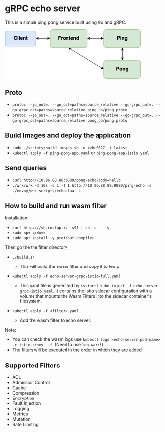 # gRPC echo server

This is a simple ping pong service built using Go and gRPC.

![Application](./ping-pong-app.png)

## Proto

- `protoc --go_out=. --go_opt=paths=source_relative --go-grpc_out=. --go-grpc_opt=paths=source_relative ping_pb/ping.proto`
- `protoc --go_out=. --go_opt=paths=source_relative --go-grpc_out=. --go-grpc_opt=paths=source_relative pong_pb/pong.proto`

## Build Images and deploy the application

- `sudo ./scripts/build_images.sh -u xzhu0027 -t latest`
- `kubectl apply -f ping-pong-app.yaml` or `ping-pong-app-istio.yaml`


## Send queries

- `curl http://10.96.88.88:8080/pong-echo?body=hello`
- `./wrk/wrk -d 10s -c 1 -t 1 http://10.96.88.88:8080/ping-echo -s ./envoy/wrk_scripts/echo.lua -L`


## How to build and run wasm filter 

Installation:
- `curl https://sh.rustup.rs -sSf | sh -s -- -y`
- `sudo apt update`
- `sudo apt install -y protobuf-compiler`

Then go the the filter directory

- `./build.sh`
    - This will build the wasm filter and copy it to temp
- `kubectl apply -f echo-server-grpc-istio-full.yaml` 
    - This yaml file is generated by `istioctl kube-inject -f echo-server-grpc-istio.yaml`. It contains the Istio sidecar configuration with a volume that mounts the Wasm Filters into the sidecar container's filesystem.

- `kubectl apply -f <filter>.yaml`
    - Add the wasm filter to echo server. 

Note: 
- You can check the wasm logs use `kubectl logs <echo-server-pod-name> -c istio-proxy  -f`. (Need to use `log.warn!`)
- The filters will be executed in the order in which they are added


## Supported Filters

- ACL
- Admission Control
- Cache
- Compression
- Encryption
- Fault Injection
- Logging
- Metrics
- Mutation
- Rate Limiting